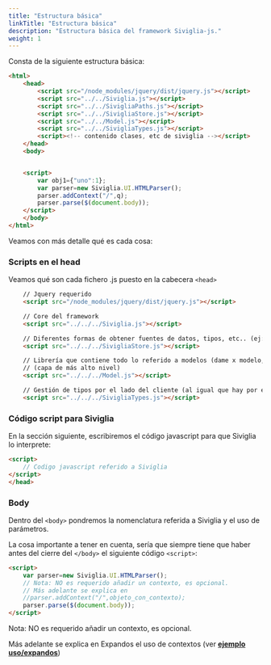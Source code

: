 ```yaml
---
title: "Estructura básica"
linkTitle: "Estructura básica"
description: "Estructura básica del framework Siviglia-js."
weight: 1
---
```


Consta de la siguiente estructura básica:

```html
<html>
    <head>
        <script src="/node_modules/jquery/dist/jquery.js"></script>
        <script src="../../Siviglia.js"></script>
        <script src="../../SivigliaPaths.js"></script>
        <script src="../../SivigliaStore.js"></script>
        <script src="../../Model.js"></script>
        <script src="../../SivigliaTypes.js"></script>
        <script><!-- contenido clases, etc de siviglia --></script>
    </head>
    <body>


    <script>
        var obj1={"uno":1};
        var parser=new Siviglia.UI.HTMLParser();
        parser.addContext("/",q);
        parser.parse($(document.body));
    </script>
    </body>
</html>
```

Veamos con más detalle qué es cada cosa:

### Scripts en el head

Veamos qué son cada fichero .js puesto en la cabecera `<head>`

```html
    // Jquery requerido
    <script src="/node_modules/jquery/dist/jquery.js"></script>  

    // Core del framework
    <script src="../../../Siviglia.js"></script>

    // Diferentes formas de obtener fuentes de datos, tipos, etc.. (ej: ajax, fuentes datos array, path...)
    <script src="../../../SivigliaStore.js"></script>

    // Librería que contiene todo lo referido a modelos (dame x modelo, carga tal model, dame el datasource de este...)
    // (capa de más alto nivel)
    <script src="../../../Model.js"></script>

    // Gestión de tipos por el lado del cliente (al igual que hay por el lado del servidor con el sistema de plantillas .wid)
    <script src="../../../SivigliaTypes.js"></script>
```

### Código script para Siviglia

En la sección siguiente, escribiremos el código javascript para que Siviglia lo interprete:

```html
<script>
    // Codigo javascript referido a Siviglia
</script>
</head>
```

### Body

Dentro del `<body>` pondremos la nomenclatura referida a Siviglia y el uso de parámetros.

La cosa importante a tener en cuenta, sería que siempre tiene que haber antes del cierre del `</body>` el siguiente código `<script>`:

```html
<script>
    var parser=new Siviglia.UI.HTMLParser();
    // Nota: NO es requerido añadir un contexto, es opcional.
    // Más adelante se explica en 
    //parser.addContext("/",objeto_con_contexto);
    parser.parse($(document.body));
</script>
```

Nota: NO es requerido añadir un contexto, es opcional.

Más adelante se explica en Expandos el uso de contextos (ver **[ejemplo uso/expandos](/siviglia/ejemplos-uso/expandos/)**)
